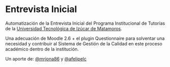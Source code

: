 Entrevista Inicial
========================


Automatización de la Entrevista Inicial del Programa Institucional de Tutorías de la [Universidad Tecnológica de Izúcar de Matamoros](http://www.utim.edu.mx/).

Una adecuación de Moodle 2.6 + el plugin Questionnaire para solventar una necesidad y contribuir al Sistema de Gestión de la Calidad en este proceso académico dentro de la institución.

Un aporte de:
[@mrjona86](https://twitter.com/mrjona86) y [@afelipelc](https://twitter.com/afelipelc)